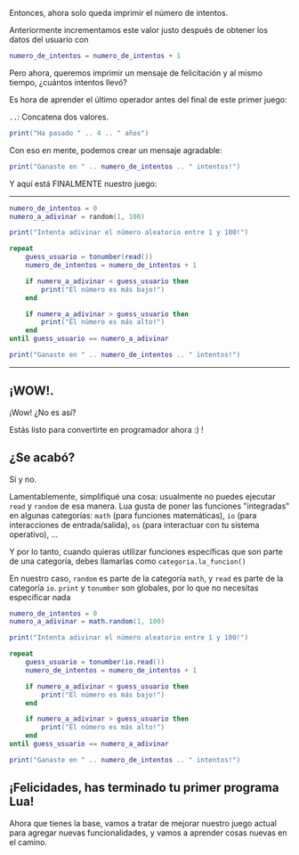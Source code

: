Entonces, ahora solo queda imprimir el número de intentos.

Anteriormente incrementamos este valor justo después de obtener los datos del usuario con

```lua
numero_de_intentos = numero_de_intentos + 1
```

Pero ahora, queremos imprimir un mensaje de felicitación y al mismo tiempo, ¿cuántos intentos llevó?

Es hora de aprender el último operador antes del final de este primer juego:

`..`: Concatena dos valores.

<div class="runner">

```lua
print("Ha pasado " .. 4 .. " años")
```

</div>

Con eso en mente, podemos crear un mensaje agradable:

```lua
print("Ganaste en " .. numero_de_intentos .. " intentos!")
```

Y aquí está FINALMENTE nuestro juego:

---

<div class="runner">

```lua
numero_de_intentos = 0
numero_a_adivinar = random(1, 100)

print("Intenta adivinar el número aleatorio entre 1 y 100!")

repeat
	guess_usuario = tonumber(read())
	numero_de_intentos = numero_de_intentos + 1

	if numero_a_adivinar < guess_usuario then
		print("El número es más bajo!")
	end

	if numero_a_adivinar > guess_usuario then
		print("El número es más alto!")
	end
until guess_usuario == numero_a_adivinar

print("Ganaste en " .. numero_de_intentos .. " intentos!")
```

</div>

---

## ¡WOW!.

¡Wow! ¿No es así?

Estás listo para convertirte en programador ahora :) !

## ¿Se acabó?

Sí y no.

Lamentablemente, simplifiqué una cosa: usualmente no puedes ejecutar `read` y `random` de esa manera. Lua gusta de poner las funciones "integradas" en algunas categorías: `math` (para funciones matemáticas), `io` (para interacciones de entrada/salida), `os` (para interactuar con tu sistema operativo), ...

Y por lo tanto, cuando quieras utilizar funciones específicas que son parte de una categoría, debes llamarlas como `categoria.la_funcion()`

En nuestro caso, `random` es parte de la categoría `math`, y `read` es parte de la categoría `io`. `print` y `tonumber` son globales, por lo que no necesitas especificar nada

<div class="runner">

```lua
numero_de_intentos = 0
numero_a_adivinar = math.random(1, 100)

print("Intenta adivinar el número aleatorio entre 1 y 100!")

repeat
	guess_usuario = tonumber(io.read())
	numero_de_intentos = numero_de_intentos + 1

	if numero_a_adivinar < guess_usuario then
		print("El número es más bajo!")
	end

	if numero_a_adivinar > guess_usuario then
		print("El número es más alto!")
	end
until guess_usuario == numero_a_adivinar

print("Ganaste en " .. numero_de_intentos .. " intentos!")
```

</div>

## ¡Felicidades, has terminado tu primer programa Lua! 

Ahora que tienes la base, vamos a tratar de mejorar nuestro juego actual para agregar nuevas funcionalidades, y vamos a aprender cosas nuevas en el camino.

